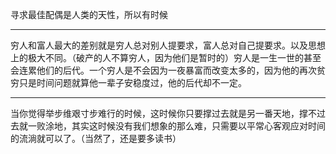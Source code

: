 寻求最佳配偶是人类的天性，所以有时候
___
穷人和富人最大的差别就是穷人总对别人提要求，富人总对自己提要求。以及思想上的极大不同。（破产的人不算穷人，因为他们是暂时的）穷人是一生一世的甚至会连累他们的后代。一个穷人是不会因为一夜暴富而改变太多的，因为他的再次贫穷只是时间问题就算他一辈子安稳度过，他的后代却不一定。
___
当你觉得举步维艰寸步难行的时候，这时候你只要撑过去就是另一番天地，撑不过去就一败涂地，其实这时候没有我们想象的那么难，只需要以平常心客观应对时间的流淌就可以了。（当然了，还是要多读书）